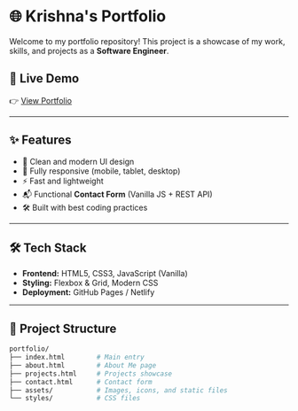 # 🌐 Krishna's Portfolio  

Welcome to my portfolio repository! This project is a showcase of my work, skills, and projects as a **Software Engineer**.  

## 🚀 Live Demo  
👉 [View Portfolio](https://your-portfolio-link.com)  

---

## ✨ Features  
- 🎨 Clean and modern UI design  
- 📱 Fully responsive (mobile, tablet, desktop)  
- ⚡ Fast and lightweight  
- 📬 Functional **Contact Form** (Vanilla JS + REST API)  
- 🛠️ Built with best coding practices  

---

## 🛠️ Tech Stack  
- **Frontend:** HTML5, CSS3, JavaScript (Vanilla)  
- **Styling:** Flexbox & Grid, Modern CSS  
- **Deployment:** GitHub Pages / Netlify  

---

## 📂 Project Structure  
```bash
portfolio/
├── index.html        # Main entry
├── about.html        # About Me page
├── projects.html     # Projects showcase
├── contact.html      # Contact form
├── assets/           # Images, icons, and static files
└── styles/           # CSS files
